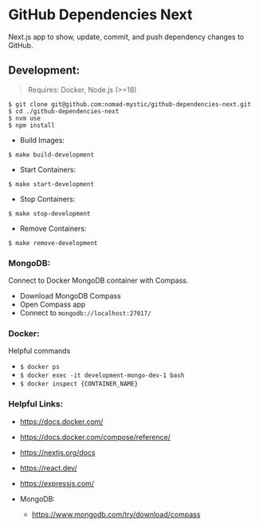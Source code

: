 # GitHub Dependencies Next
Next.js app to show, update, commit, and push dependency changes to GitHub.

## Development:

> Requires: Docker, Node.js (>=18)

```shell
$ git clone git@github.com:nomad-mystic/github-dependencies-next.git
$ cd ./github-dependencies-next
$ nvm use
$ npm install
```

* Build Images:
```shell
$ make build-development
```

* Start Containers:
```shell
$ make start-development
```

* Stop Containers:
```shell
$ make stop-development  
```

* Remove Containers:
```shell
$ make remove-development  
```

### MongoDB:
Connect to Docker MongoDB container with Compass.
* Download MongoDB Compass
* Open Compass app
* Connect to `mongodb://localhost:27017/`

### Docker:
Helpful commands
* ```$ docker ps``` 
* ```$ docker exec -it development-mongo-dev-1 bash```
* ```$ docker inspect {CONTAINER_NAME}```

### Helpful Links:
* https://docs.docker.com/
* https://docs.docker.com/compose/reference/
* https://nextjs.org/docs
* https://react.dev/
* https://expressjs.com/

* MongoDB:
  * https://www.mongodb.com/try/download/compass

